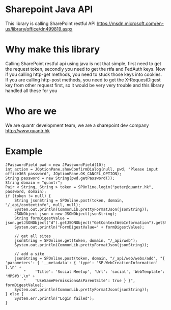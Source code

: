 # Sharepoint Java API
This library is calling SharePoint restful API https://msdn.microsoft.com/en-us/library/office/dn499819.aspx

# Why make this library
Calling SharePoint restful api using java is not that simple, first need to get the request token, secondly you need to get the rtfa and FedAuth keys. Now if you calling http-get methods, you need to stuck those keys into cookies. If you are calling http-post methods, you need to get the X-RequestDigest key from other request first, so it would be very very trouble and this library handled all these for you

# Who are we
We are quantr development team, we are a sharepoint dev company http://www.quantr.hk

# Example
```
JPasswordField pwd = new JPasswordField(10);
int action = JOptionPane.showConfirmDialog(null, pwd, "Please input office365 password", JOptionPane.OK_CANCEL_OPTION);
String password = new String(pwd.getPassword());
String domain = "quantr";
Pair < String, String > token = SPOnline.login("peter@quantr.hk", password, domain);
if (token != null) {
    String jsonString = SPOnline.post(token, domain, "/_api/contextinfo", null, null);
    System.out.println(CommonLib.prettyFormatJson(jsonString));
    JSONObject json = new JSONObject(jsonString);
    String formDigestValue = json.getJSONObject("d").getJSONObject("GetContextWebInformation").getString("FormDigestValue");
    System.out.println("FormDigestValue=" + formDigestValue);

    // get all sites
    jsonString = SPOnline.get(token, domain, "/_api/web");
    System.out.println(CommonLib.prettyFormatJson(jsonString));

    // add a site
    jsonString = SPOnline.post(token, domain, "/_api/web/webs/add", "{ 'parameters': { '__metadata': { 'type': 'SP.WebCreationInformation' },\n" +
        "    'Title': 'Social Meetup', 'Url': 'social', 'WebTemplate': 'MPS#3',\n" +
        "    'UseSamePermissionsAsParentSite': true } }", formDigestValue);
    System.out.println(CommonLib.prettyFormatJson(jsonString));
} else {
    System.err.println("Login failed");
}
```